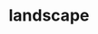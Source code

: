---
layout: photography
permalink: /landscape/
title: landscape
description: the sun, the moon, and the sky
bg: landscape/landscape-bg.jpeg
nav: false
---